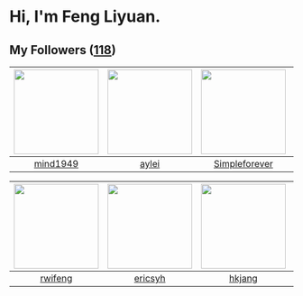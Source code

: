 # Hi, I'm Feng Liyuan.

## My Followers ([118](https://github.com/SunRunAway?tab=followers))

| <img src="https://avatars.githubusercontent.com/u/19871320?v=4" width="150" height="150" /> | <img src="https://avatars.githubusercontent.com/u/18556593?v=4" width="150" height="150" /> | <img src="https://avatars.githubusercontent.com/u/26863652?v=4" width="150" height="150" /> | <img src="https://avatars.githubusercontent.com/u/43768654?v=4" width="150" height="150" /> |
| :-----------------------------------------------------------------------------------------: | :-----------------------------------------------------------------------------------------: | :-----------------------------------------------------------------------------------------: | :-----------------------------------------------------------------------------------------: |
|                           [mind1949](https://github.com/mind1949)                           |                              [aylei](https://github.com/aylei)                              |                      [Simpleforever](https://github.com/Simpleforever)                      |                            [erwadba](https://github.com/erwadba)                            |

| <img src="https://avatars.githubusercontent.com/u/1814146?v=4" width="150" height="150" /> | <img src="https://avatars.githubusercontent.com/u/10498732?v=4" width="150" height="150" /> | <img src="https://avatars.githubusercontent.com/u/3069493?v=4" width="150" height="150" /> | <img src="https://avatars.githubusercontent.com/u/10810759?v=4" width="150" height="150" /> |
| :----------------------------------------------------------------------------------------: | :-----------------------------------------------------------------------------------------: | :----------------------------------------------------------------------------------------: | :-----------------------------------------------------------------------------------------: |
|                            [rwifeng](https://github.com/rwifeng)                           |                            [ericsyh](https://github.com/ericsyh)                            |                             [hkjang](https://github.com/hkjang)                            |                             [CarlJi](https://github.com/CarlJi)                             |